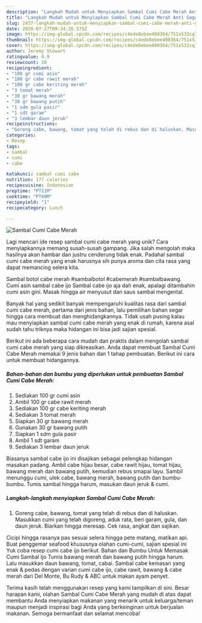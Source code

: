 ```yaml
---
description: "Langkah Mudah untuk Menyiapkan Sambal Cumi Cabe Merah Anti Gagal"
title: "Langkah Mudah untuk Menyiapkan Sambal Cumi Cabe Merah Anti Gagal"
slug: 2437-langkah-mudah-untuk-menyiapkan-sambal-cumi-cabe-merah-anti-gagal
date: 2020-07-27T09:34:26.575Z
image: https://img-global.cpcdn.com/recipes/c4ede8ebee480364/751x532cq70/sambal-cumi-cabe-merah-foto-resep-utama.jpg
thumbnail: https://img-global.cpcdn.com/recipes/c4ede8ebee480364/751x532cq70/sambal-cumi-cabe-merah-foto-resep-utama.jpg
cover: https://img-global.cpcdn.com/recipes/c4ede8ebee480364/751x532cq70/sambal-cumi-cabe-merah-foto-resep-utama.jpg
author: Jeremy Stewart
ratingvalue: 4.9
reviewcount: 10
recipeingredient:
- "100 gr cumi asin"
- "100 gr cabe rawit merah"
- "100 gr cabe keriting merah"
- "3 tomat merah"
- "30 gr bawang merah"
- "30 gr bawang putih"
- "1 sdm gula pasir"
- "1 sdt garam"
- "3 lembar daun jeruk"
recipeinstructions:
- "Goreng cabe, bawang, tomat yang telah di rebus dan di haluskan. Masukkan cumi yang telah digoreng, aduk rata, beri garam, gula, dan daun jeruk. Biarkan hingga meresap. Cek rasa, angkat dan sajikan."
categories:
- Resep
tags:
- sambal
- cumi
- cabe

katakunci: sambal cumi cabe 
nutrition: 177 calories
recipecuisine: Indonesian
preptime: "PT11M"
cooktime: "PT40M"
recipeyield: "1"
recipecategory: Lunch

---
```



![Sambal Cumi Cabe Merah](https://img-global.cpcdn.com/recipes/c4ede8ebee480364/751x532cq70/sambal-cumi-cabe-merah-foto-resep-utama.jpg)

Lagi mencari ide resep sambal cumi cabe merah yang unik? Cara menyiapkannya memang susah-susah gampang. Jika salah mengolah maka hasilnya akan hambar dan justru cenderung tidak enak. Padahal sambal cumi cabe merah yang enak harusnya sih punya aroma dan cita rasa yang dapat memancing selera kita.

Sambal botol cabe merah #sambalbotol #cabemerah #sambalbawang. Cumi asin sambal cabe ijo Sambal cabe ijo aja dah enak, apalagi ditambahin cumi asin gini. Masak hingga air menyusut dan saus sambal mengental.

Banyak hal yang sedikit banyak mempengaruhi kualitas rasa dari sambal cumi cabe merah, pertama dari jenis bahan, lalu pemilihan bahan segar hingga cara membuat dan menghidangkannya. Tidak usah pusing kalau mau menyiapkan sambal cumi cabe merah yang enak di rumah, karena asal sudah tahu triknya maka hidangan ini bisa jadi sajian spesial.


Berikut ini ada beberapa cara mudah dan praktis dalam mengolah sambal cumi cabe merah yang siap dikreasikan. Anda dapat membuat Sambal Cumi Cabe Merah memakai 9 jenis bahan dan 1 tahap pembuatan. Berikut ini cara untuk membuat hidangannya.

<!--inarticleads1-->

##### Bahan-bahan dan bumbu yang diperlukan untuk pembuatan Sambal Cumi Cabe Merah:

1. Sediakan 100 gr cumi asin
1. Ambil 100 gr cabe rawit merah
1. Sediakan 100 gr cabe keriting merah
1. Sediakan 3 tomat merah
1. Siapkan 30 gr bawang merah
1. Gunakan 30 gr bawang putih
1. Siapkan 1 sdm gula pasir
1. Ambil 1 sdt garam
1. Sediakan 3 lembar daun jeruk


Biasanya sambal cabe ijo ini disajikan sebagai pelengkap hidangan masakan padang. Ambil cabe hijau besar, cabe rawit hijau, tomat hijau, bawang merah dan bawang putih, kemudian rebus smapai layu. Sambil menunggu cumi, ulek cabe, bawang merah, bawang putih dan bumbu-bumbu. Tumis sambal hingga harum, masukan daun jeruk &amp; cumi. 

<!--inarticleads2-->

##### Langkah-langkah menyiapkan Sambal Cumi Cabe Merah:

1. Goreng cabe, bawang, tomat yang telah di rebus dan di haluskan. Masukkan cumi yang telah digoreng, aduk rata, beri garam, gula, dan daun jeruk. Biarkan hingga meresap. Cek rasa, angkat dan sajikan.


Cicipi hingga rasanya pas sesuai selera hingga pete matang, matikan api. Buat penggemar seafood khususnya olahan cumi-cumi, sajian spesial ini Yuk coba resep cumi cabe ijo berikut. Bahan dan Bumbu Untuk Memasak Cumi Sambal Ijo Tumis bawang merah dan bawang putih hingga harum. Lalu masukkan daun bawang, tomat, cabai. Sambal cabe kemasan yang enak &amp; pedas dengan varian cumi cabe ijo, cabe rawit, bawang &amp; cabe merah dari Del Monte, Bu Rudy &amp; ABC untuk makan ayam penyet. 

Terima kasih telah menggunakan resep yang kami tampilkan di sini. Besar harapan kami, olahan Sambal Cumi Cabe Merah yang mudah di atas dapat membantu Anda menyiapkan makanan yang menarik untuk keluarga/teman maupun menjadi inspirasi bagi Anda yang berkeinginan untuk berjualan makanan. Semoga bermanfaat dan selamat mencoba!
